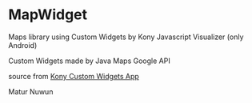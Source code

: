 # MapWidget

Maps library using Custom Widgets by Kony Javascript Visualizer (only Android)

Custom Widgets made by Java Maps Google API

source from <a href='https://docs.kony.com/konylibrary/visualizer/visualizer_user_guide/Content/Android_Custom_Widget.htm'>Kony Custom Widgets App</a>

Matur Nuwun

